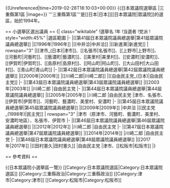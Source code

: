 {{Unreferenced|time=2019-02-28T18:10:03+00:00}}
{{日本眾議院選舉區
|三重縣第1區
|image=}}
'''三重縣第1區'''是[[日本|日本]][[日本眾議院|眾議院]]的選區，始於1994年。

== 小選舉区選出議員 ==
{| class="wikitable"
!選舉名
!年
!当選者
!党派
! style="width:45%" |選區範圍
|-
|[[第41屆日本眾議院議員總選舉|第41屆眾議院議員總選舉]]
|[[1996年|1996年]]
|[[中井洽|中井洽]]
|[[新進黨|新進党]]
| rowspan="3" |[[津市_(日本)|津市]]、[[名張市|名張市]]、[[上野市|上野市]]、[[河藝町|河藝町]]、[[藝濃町|藝濃町]]、[[美里村|美里村]]、[[安濃町|安濃町]]、[[伊賀町|伊賀町]]、[[島原村|島原村]]、[[阿山町|阿山町]]、[[大山田村|大山田村]]、[[青山町|青山町]]
|-
|[[第42屆日本眾議院議員總選舉|第42屆眾議院議員總選舉]]
|[[2000年|2000年]]
|[[川崎二郎|川崎二郎]]
|[[自由民主党_(日本)|自由民主党]]
|-
|[[第43屆日本眾議院議員總選舉|第43屆眾議院議員總選舉]]
|[[2003年|2003年]]
|川崎二郎
|自由民主党
|-
|[[第44屆日本眾議院議員總選舉|第44屆眾議院議員總選舉]]
|[[2005年|2005年]]
|川崎二郎
|自由民主党
|津市、名張市、[[伊賀市|伊賀市]]、河藝町、藝濃町、美里村、安濃町
|-
|[[第45屆日本眾議院議員總選舉|第45屆眾議院議員總選舉]]
|[[2009年|2009年]]
|中井洽
|[[民主党_(1998年)|民主党]]
| rowspan="3" |津市（原津市、河藝町、藝濃町、美里村、安濃町地區）、名張市、伊賀市
|-
|[[第46屆日本眾議院議員總選舉|第46屆眾議院議員總選舉]]
|[[2012年|2012年]]
|川崎二郎
|自由民主党
|-
|[[第47屆日本眾議院議員總選舉|第47屆眾議院議員總選舉]]
|[[2014年|2014年]]
|川崎二郎
|自由民主党
|-
|[[第48屆日本眾議院議員總選舉|第48屆眾議院議員總選舉]]
|[[2017年|2017年]]
|[[田村憲久|田村憲久]]
|自由民主党
|津市、[[松阪市|松阪市]]
|}

== 參考資料 ==
<div class="references-small">
<references />
</div>


{{日本眾議院小選舉區一覽}}
[[Category:日本眾議院選區|Category:日本眾議院選區]]
[[Category:三重縣政治|Category:三重縣政治]]
[[Category:津市|Category:津市]]
[[Category:松阪市|Category:松阪市]]